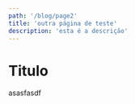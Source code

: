 ```yaml
---
path: '/blog/page2'
title: 'outra página de teste'
description: 'esta é a descrição'
---
```


# Titulo

asasfasdf